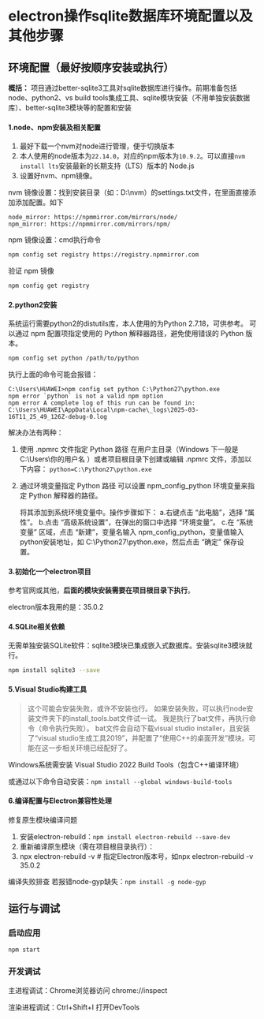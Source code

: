 # electron操作sqlite数据库环境配置以及其他步骤

## 环境配置（最好按顺序安装或执行）

**概括：** 项目通过better-sqlite3工具对sqlite数据库进行操作。前期准备包括node、python2、vs build tools集成工具、sqlite模块安装（不用单独安装数据库）、better-sqlite3模块等的配置和安装

#### 1.node、npm安装及相关配置

1. 最好下载一个nvm对node进行管理，便于切换版本
2. 本人使用的node版本为`22.14.0`，对应的npm版本为`10.9.2`。可以直接`nvm install lts`安装最新的长期支持（LTS）版本的 Node.js
3. 设置好nvm、npm镜像。

nvm 镜像设置：找到安装目录（如：D:\nvm）的settings.txt文件，在里面直接添加添加配置。如下
```text
node_mirror: https://npmmirror.com/mirrors/node/
npm_mirror: https://npmmirror.com/mirrors/npm/
```
npm 镜像设置：cmd执行命令
```bash
npm config set registry https://registry.npmmirror.com
```

验证 npm 镜像
```bash
npm config get registry
```
#### 2.python2安装

系统运行需要python2的distutils库，本人使用的为Python 2.7.18，可供参考。 
可以通过 npm 配置项指定使用的 Python 解释器路径，避免使用错误的 Python 版本。 

```bash
npm config set python /path/to/python
```

执行上面的命令可能会报错：
```text
C:\Users\HUAWEI>npm config set python C:\Python27\python.exe
npm error `python` is not a valid npm option
npm error A complete log of this run can be found in: C:\Users\HUAWEI\AppData\Local\npm-cache\_logs\2025-03-16T11_25_49_126Z-debug-0.log
```
解决办法有两种：
1. 使用 .npmrc 文件指定 Python 路径
在用户主目录（Windows 下一般是 C:\Users\你的用户名 ）或者项目根目录下创建或编辑 .npmrc 文件，添加以下内容：
`python=C:\Python27\python.exe`

2. 通过环境变量指定 Python 路径
   可以设置 npm_config_python 环境变量来指定 Python 解释器的路径。

    将其添加到系统环境变量中。操作步骤如下： 
    a.右键点击 “此电脑”，选择 “属性”。 
    b.点击 “高级系统设置”，在弹出的窗口中选择 “环境变量”。 
    c.在 “系统变量” 区域，点击 “新建”，变量名输入 npm_config_python，变量值输入python安装地址，如 C:\Python27\python.exe，然后点击 “确定” 保存设置。 

#### 3.初始化一个electron项目

参考官网或其他，**后面的模块安装需要在项目根目录下执行**。

electron版本我用的是：35.0.2

#### 4.SQLite相关依赖

无需单独安装SQLite软件‌：sqlite3模块已集成嵌入式数据库。安装sqlite3模块就行。

```bash
npm install sqlite3 --save
```

#### 5.Visual Studio构建工具

> 这个可能会安装失败，或许不安装也行。 
> 如果安装失败，可以执行node安装文件夹下的install_tools.bat文件试一试。 
> 我是执行了bat文件，再执行命令（命令执行失败）。 
> bat文件会自动下载visual studio installer，且安装了“visual studio生成工具2019”，并配置了“使用C++的桌面开发”模块。可能在这一步相关环境已经配好了。

Windows系统需安装 ‌Visual Studio 2022 Build Tools‌（包含C++编译环境）‌

或通过以下命令自动安装：`npm install --global windows-build-tools`

#### 6.编译配置与Electron兼容性处理

修复原生模块编译问题

1. 安装electron-rebuild：`npm install electron-rebuild --save-dev`
2. 重新编译原生模块（需在项目根目录执行）：
3. npx electron-rebuild -v  # 指定Electron版本号，如npx electron-rebuild -v 35.0.2

‌编译失败排查‌
若报错node-gyp缺失：`npm install -g node-gyp`

## 运行与调试

### 启动应用

```bash
npm start
```

### 开发调试

主进程调试：Chrome浏览器访问 chrome://inspect

渲染进程调试：Ctrl+Shift+I 打开DevTools





